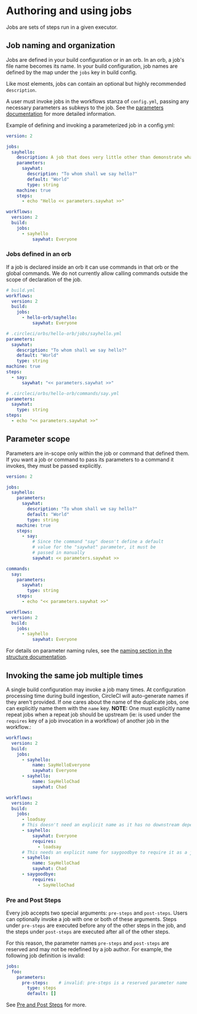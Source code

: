 # Authoring and using jobs
Jobs are sets of steps run in a given executor.

## Job naming and organization

Jobs are defined in your build configuration or in an orb. In an orb, a job's file name becomes its name. In your build configuration, job names are defined by the map under the `jobs` key in build config.

Like most elements, jobs can contain an optional but highly recommended `description`.

A user must invoke jobs in the workflows stanza of `config.yml`, passing any necessary parameters as subkeys to the job. See the [parameters documentation](parameters.md) for more detailed information.

Example of defining and invoking a parameterized job in a config.yml:

```yaml
version: 2

jobs:
  sayhello:
    description: A job that does very little other than demonstrate what a parameterized job looks like
    parameters:
      saywhat:
        description: "To whom shall we say hello?"
        default: "World"
        type: string
    machine: true
    steps:
      - echo "Hello << parameters.saywhat >>"

workflows:
  version: 2
  build:
    jobs:
      - sayhello
          saywhat: Everyone
```

### Jobs defined in an orb

If a job is declared inside an orb it can use commands in that orb or the global commands. We do not currently allow calling commands outside the scope of declaration of the job.

```yaml
# build.yml
workflows:
  version: 2
  build:
    jobs:
      - hello-orb/sayhello:
          saywhat: Everyone
```

```yaml
# .circleci/orbs/hello-orb/jobs/sayhello.yml
parameters:
  saywhat:
    description: "To whom shall we say hello?"
    default: "World"
    type: string
machine: true
steps:
  - say:
      saywhat: "<< parameters.saywhat >>"
```

```yaml
# .circleci/orbs/hello-orb/commands/say.yml
parameters:
  saywhat:
    type: string
steps:
  - echo "<< parameters.saywhat >>"
```

## Parameter scope

Parameters are in-scope only within the job or command that defined them. If you want a job or command to pass its parameters to a command it invokes, they must be passed explicitly.

```yaml
version: 2

jobs:
  sayhello:
    parameters:
      saywhat:
        description: "To whom shall we say hello?"
        default: "World"
        type: string
    machine: true
    steps:
      - say:
          # Since the command "say" doesn't define a default
          # value for the "saywhat" parameter, it must be
          # passed in manually
          saywhat: << parameters.saywhat >>

commands:
  say:
    parameters:
      saywhat:
        type: string
    steps:
      - echo "<< parameters.saywhat >>"

workflows:
  version: 2
  build:
    jobs:
      - sayhello
          saywhat: Everyone
```

For details on parameter naming rules, see the [naming section in the structure documentation](./structure.md#naming).

## Invoking the same job multiple times

A single build configuration may invoke a job many times.  At configuration processing time during build ingestion, CircleCI will auto-generate names if they aren't provided.  If one cares about the name of the duplicate jobs, one can explicitly name them with the `name` key. **NOTE:** One must explicitly name repeat jobs when a repeat job should be upstream (ie: is used under the `requires` key of a job invocation in a workflow) of another job in the workflow.:

```yaml
workflows:
  version: 2
  build:
    jobs:
      - sayhello:
          name: SayHelloEveryone
          saywhat: Everyone
      - sayhello:
          name: SayHelloChad
          saywhat: Chad
```



```yaml
workflows:
  version: 2
  build:
    jobs:
      - loadsay
      # This doesn't need an explicit name as it has no downstream dependencies
      - sayhello:
          saywhat: Everyone
          requires:
            - loadsay
      # This needs an explicit name for saygoodbye to require it as a job dependency
      - sayhello:
          name: SayHelloChad
          saywhat: Chad
      - saygoodbye:
          requires:
            - SayHelloChad
```

### Pre and Post Steps

Every job accepts two special arguments: `pre-steps` and `post-steps`.
Users can optionally invoke a job with one or both of these arguments. Steps under `pre-steps`
are executed before any of the other steps in the job, and the steps under
`post-steps` are executed after all of the other steps.

For this reason, the parameter names `pre-steps` and `post-steps` are reserved
and may not be redefined by a job author. For example, the following job
definition is invalid:

```yaml
jobs:
  foo:
    parameters:
      pre-steps:    # invalid: pre-steps is a reserved parameter name
        type: steps
        default: []
```

See [Pre and Post Steps](pre-and-post-steps.md) for more.
